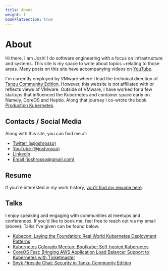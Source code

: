 ```yaml
---
title: About
weight: 1
bookFlatSection: true
---
```


# About

Hi there, I am Josh! I do software engineering with a focus on infrastructure
and systems. This site is my space to write about topics ~relating to those
areas. Many posts on this site have accompanying videos on
[YouTube](https://www.youtube.com/channel/UCkFMkIX1Tb2s8CIgfzmUfLA). 

I'm currently employed by VMware where I lead the technical direction of [Tanzu
Community Edition](https://github.com/vmware-tanzu/community-edition).  However,
this website is not affiliated with or reflects views of VMware.  Outside of
VMware, I have worked for a few startups that influenced the Kubernetes and
container space early on. Namely, CoreOS and Heptio. Along that journey I
co-wrote the book [Production
Kubernetes](https://www.oreilly.com/library/view/production-kubernetes/9781492092292/).

## Contacts / Social Media

Along with this site, you can find me at:

* [Twitter (@joshrosso)](https://twitter.com/joshrosso)
* [YouTube (@joshrosso)](https://www.youtube.com/channel/UCkFMkIX1Tb2s8CIgfzmUfLA)
* [Linkedin](https://www.linkedin.com/in/joshrosso/)
* [Email (joshrosso@gmail.com)](mailto:joshrosso@gmail.com)

## Resume

If you're interested in my work history, [you'll find my resume
here](resume.joshrosso.com).

## Talks

I enjoy speaking and engaging with communities at meetups and
conferences. If you'd like to book me, feel free to reach out via my email
(above). Talks I've given can be found below.

* [Kubecon: Laying the Foundation: Real World Kubernetes Deployment
  Patterns](https://www.youtube.com/watch?v=Rb0JMVVZ1N8)
* [Kubernetes Colorado Meetup: Bootkube: Self-hosted
  Kubernetes](https://www.youtube.com/watch?v=Be1t2wTV0mE)
* [CoreOS Fest: Bringing AWS Application Load Balancer Support to Kubernetes
  with
Ticketmaster](https://www.youtube.com/watch?v=OiNK6H4CTCg)
* [Snyk Fireside Chat: Security in Tanzu Community
  Edition](https://www.youtube.com/watch?v=vHAN92fR2e8)
